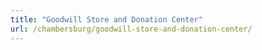 ```yaml
---
title: "Goodwill Store and Donation Center"
url: /chambersburg/goodwill-store-and-donation-center/
---
```

